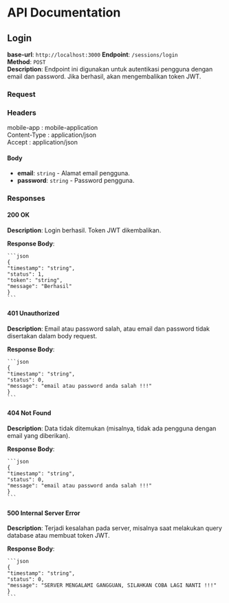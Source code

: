 # API Documentation

## Login

**base-url**: `http://localhost:3000`
**Endpoint**: `/sessions/login`  
**Method**: `POST`  
**Description**: Endpoint ini digunakan untuk autentikasi pengguna dengan email dan password. Jika berhasil, akan mengembalikan token JWT.

### Request

### Headers
mobile-app : mobile-application  
Content-Type : application/json  
Accept : application/json

#### Body

- **email**: `string` - Alamat email pengguna.
- **password**: `string` - Password pengguna.

### Responses

#### 200 OK

**Description**: Login berhasil. Token JWT dikembalikan.

**Response Body**:

    ```json
    {
    "timestamp": "string",
    "status": 1,
    "token": "string",
    "message": "Berhasil"
    }
    ```

#### 401 Unauthorized
**Description**: Email atau password salah, atau email dan password tidak disertakan dalam body request.

**Response Body**:

    ```json
    {
    "timestamp": "string",
    "status": 0,
    "message": "email atau password anda salah !!!"
    }
    ```

#### 404 Not Found
**Description**: Data tidak ditemukan (misalnya, tidak ada pengguna dengan email yang diberikan).

**Response Body**:

    ```json
    {
    "timestamp": "string",
    "status": 0,
    "message": "email atau password anda salah !!!"
    }
    ```

#### 500 Internal Server Error
**Description**: Terjadi kesalahan pada server, misalnya saat melakukan query database atau membuat token JWT.

**Response Body**:

    ```json
    {
    "timestamp": "string",
    "status": 0,
    "message": "SERVER MENGALAMI GANGGUAN, SILAHKAN COBA LAGI NANTI !!!"
    }
    ```